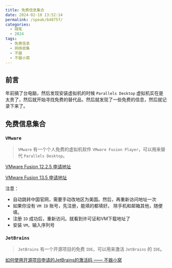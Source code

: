 ```yaml
---
title: 免费信息集合
date: 2024-02-18 13:52:14
permalink: /speak/b4875f/
categories:
  - 随笔
  - 2024
tags:
  - 免费信息
  - 网络收集
  - 不器
  - 不器小窝
---
```


## 前言

年前搞了台电脑，然后发现安装虚拟机的时候 `Parallels Desktop` 虚拟机实在是太贵了，然后就开始寻找免费的替代品，然后就发现了一些免费的信息，然后就记录下来了。

<!-- more -->

<InArticleAdsense
    data-ad-client="ca-pub-1725717718088510"
    data-ad-slot="4281148213">
</InArticleAdsense>

## 免费信息集合

### `VMware`

> `VMware` 有一个个人免费的虚拟机软件 `VMware Fusion Player`，可以用来替代 `Parallels Desktop`。

[VMware Fusion 12.2.5 申请地址](https://customerconnect.vmware.com/evalcenter?p=fusion-player-personal)

[VMware Fusion 13.5 申请地址](https://customerconnect.vmware.com/en/evalcenter?p=fusion-player-personal-13)

注意：

- 自动跳转中国官网，需要手动改地区为美国。然后，再重新访问地址一次
- 如果你没有 `VM ID` 账号，先注册，能填的都填好。 除手机和邮箱其他，随便填。
- 注册 `ID` 成功后，重新访问。就看到许可证和VM下载地址了
- 安装 `VM`，输入序列号

### `JetBrains`

> `JetBrains` 有一个开源项目的免费 `IDE`，可以用来激活 `JetBrains` 的 `IDE`。

[如何使用开源项目申请的JetBrains的激活码 —— 不器小窝](https://xingcxb.com/dev/ab46d9/)
